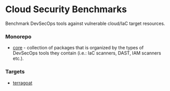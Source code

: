 # Cloud Security Benchmarks

Benchmark DevSecOps tools against vulnerable cloud/IaC target resources.

### Monorepo
- [core](core/README.md) -  collection of packages that is organized by the types of DevSecOps tools they contain (i.e.: IaC scanners, DAST, IAM scanners etc.).

### Targets
- [terragoat](https://github.com/bridgecrewio/terragoat)

